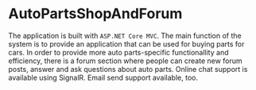 # AutoPartsShopAndForum
The application is built with `ASP.NET Core MVC`. The main function of the system is to provide an application that can be used for buying parts for cars. In order to provide more auto parts-specific functionallity and efficiency, there is a forum section where people can create new forum posts, answer and ask questions about auto parts. Online chat support is available using SignalR. Email send support available, too.
